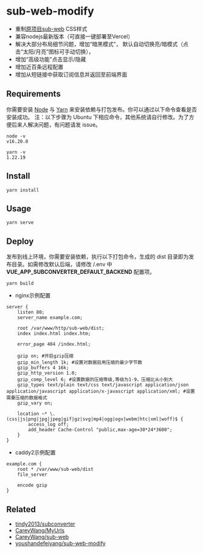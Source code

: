 # sub-web-modify
- 重制[原项目sub-web](https://github.com/CareyWang/sub-web) CSS样式
- 兼容nodejs最新版本（可直接一键部署至Vercel）
- 解决大部分布局细节问题，增加“暗黑模式”， 默认自动切换亮/暗模式（点击“太阳/月亮”图标可手动切换），
- 增加“高级功能”点击显示/隐藏
- 增加近百条远程配置
- 增加从短链接中获取订阅信息并返回至前端界面


## Requirements

你需要安装 [Node](https://nodejs.org/zh-cn/) 与 [Yarn](https://legacy.yarnpkg.com/en/docs/install) 来安装依赖与打包发布。你可以通过以下命令查看是否安装成功。
注：以下步骤为 Ubuntu 下相应命令，其他系统请自行修改。为了方便后来人解决问题，有问题请发 issue。

```shell
node -v
v16.20.0

yarn -v
1.22.19
```

## Install

```shell
yarn install
```

## Usage

```shell
yarn serve
```

## Deploy

发布到线上环境，你需要安装依赖，执行以下打包命令，生成的 dist 目录即为发布目录。如需修改默认后端，请修改 /.env 中 **VUE_APP_SUBCONVERTER_DEFAULT_BACKEND** 配置项。

```shell
yarn build
```

- nginx示例配置

```
server {
    listen 80;
    server_name example.com;

    root /var/www/http/sub-web/dist;
    index index.html index.htm;

    error_page 404 /index.html;

    gzip on; #开启gzip压缩
    gzip_min_length 1k; #设置对数据启用压缩的最少字节数
    gzip_buffers 4 16k;
    gzip_http_version 1.0;
    gzip_comp_level 6; #设置数据的压缩等级,等级为1-9，压缩比从小到大
    gzip_types text/plain text/css text/javascript application/json application/javascript application/x-javascript application/xml; #设置需要压缩的数据格式
    gzip_vary on;

    location ~* \.(css|js|png|jpg|jpeg|gif|gz|svg|mp4|ogg|ogv|webm|htc|xml|woff)$ {
        access_log off;
        add_header Cache-Control "public,max-age=30*24*3600";
    }
}
```

- caddy2示例配置
```
example.com {
    root * /var/www/sub-web/dist
    file_server

    encode gzip
}
```

## Related

- [tindy2013/subconverter](https://github.com/tindy2013/subconverter)
- [CareyWang/MyUrls](https://github.com/CareyWang/MyUrls)
- [CareyWang/sub-web](https://github.com/CareyWang/sub-web)
- [youshandefeiyang/sub-web-modify](https://github.com/youshandefeiyang/sub-web-modify)
